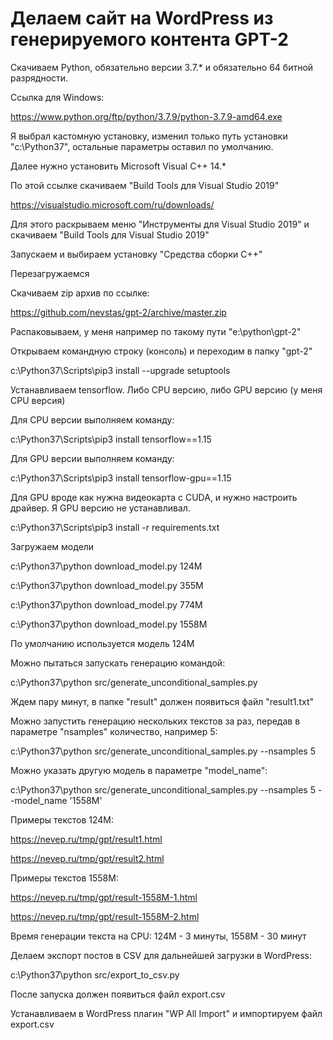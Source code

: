 # Делаем сайт на WordPress из генерируемого контента GPT-2

Скачиваем Python, обязательно версии 3.7.* и обязательно 64 битной разрядности.

Ссылка для Windows:

https://www.python.org/ftp/python/3.7.9/python-3.7.9-amd64.exe

Я выбрал кастомную установку, изменил только путь установки "c:\Python37\", остальные параметры оставил по умолчанию.

Далее нужно установить Microsoft Visual C++ 14.*

По этой ссылке скачиваем "Build Tools для Visual Studio 2019"

https://visualstudio.microsoft.com/ru/downloads/

Для этого раскрываем меню "Инструменты для Visual Studio 2019" и скачиваем "Build Tools для Visual Studio 2019"

Запускаем и выбираем установку "Средства сборки C++"

Перезагружаемся

Скачиваем zip архив по ссылке:

https://github.com/nevstas/gpt-2/archive/master.zip

Распаковываем, у меня например по такому пути "e:\python\gpt-2\"

Открываем командную строку (консоль) и переходим в папку "gpt-2"

c:\Python37\Scripts\pip3 install --upgrade setuptools

Устанавливаем tensorflow. Либо CPU версию, либо GPU версию (у меня CPU версия)

Для CPU версии выполняем команду:

c:\Python37\Scripts\pip3 install tensorflow==1.15

Для GPU версии выполняем команду:

c:\Python37\Scripts\pip3 install tensorflow-gpu==1.15

Для GPU вроде как нужна видеокарта с CUDA, и нужно настроить драйвер. Я GPU версию не устанавливал.

c:\Python37\Scripts\pip3 install -r requirements.txt

Загружаем модели

c:\Python37\python download_model.py 124M

c:\Python37\python download_model.py 355M

c:\Python37\python download_model.py 774M

c:\Python37\python download_model.py 1558M

По умолчанию используется модель 124M

Можно пытаться запускать генерацию командой:

c:\Python37\python src/generate_unconditional_samples.py

Ждем пару минут, в папке "result" должен появиться файл "result1.txt"

Можно запустить генерацию нескольких текстов за раз, передав в параметре "nsamples" количество, например 5:

c:\Python37\python src/generate_unconditional_samples.py --nsamples 5

Можно указать другую модель в параметре "model_name":

c:\Python37\python src/generate_unconditional_samples.py --nsamples 5 --model_name '1558M'

Примеры текстов 124M:

https://nevep.ru/tmp/gpt/result1.html

https://nevep.ru/tmp/gpt/result2.html

Примеры текстов 1558M:

https://nevep.ru/tmp/gpt/result-1558M-1.html

https://nevep.ru/tmp/gpt/result-1558M-2.html

Время генерации текста на CPU: 124M - 3 минуты, 1558M - 30 минут

Делаем экспорт постов в CSV для дальнейшей загрузки в WordPress:

c:\Python37\python src/export_to_csv.py

После запуска должен появиться файл export.csv

Устанавливаем в WordPress плагин "WP All Import" и импортируем файл export.csv